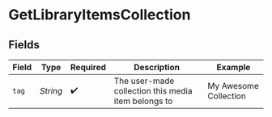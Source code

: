 # GetLibraryItemsCollection


## Fields

| Field                                               | Type                                                | Required                                            | Description                                         | Example                                             |
| --------------------------------------------------- | --------------------------------------------------- | --------------------------------------------------- | --------------------------------------------------- | --------------------------------------------------- |
| `tag`                                               | *String*                                            | :heavy_check_mark:                                  | The user-made collection this media item belongs to | My Awesome Collection                               |